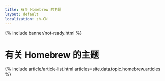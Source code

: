 ```yaml
---
title: 有关 Homebrew 的主题
layout: default
localization: zh-CN
---
```


{% include banner/not-ready.html %}

# 有关 Homebrew 的主题

{% include article/article-list.html 
  articles=site.data.topic.homebrew.articles
%}
